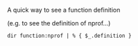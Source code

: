 A quick way to see a function definition

(e.g. to see the definition of nprof...)

    dir function:nprof | % { $_.definition }